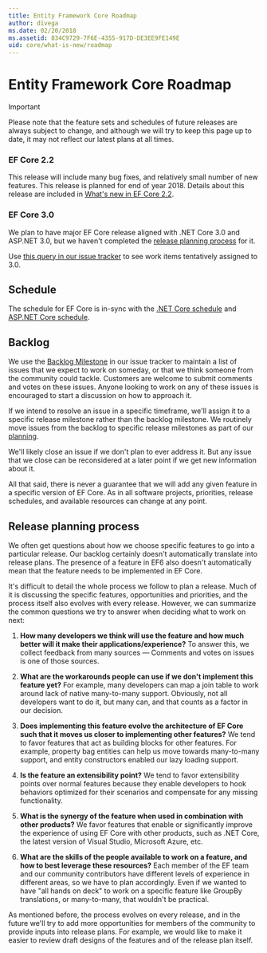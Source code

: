 ```yaml
---
title: Entity Framework Core Roadmap
author: divega
ms.date: 02/20/2018
ms.assetid: 834C9729-7F6E-4355-917D-DE3EE9FE149E
uid: core/what-is-new/roadmap
---
```


# Entity Framework Core Roadmap

> [!IMPORTANT]
> Please note that the feature sets and schedules of future releases are always subject to change, and although we will try to keep this page up to date, it may not reflect our latest plans at all times.

### EF Core 2.2

This release will include many bug fixes, and relatively small number of new features. This release is planned for end of year 2018. Details about this release are included in [What's new in EF Core 2.2](xref:core/what-is-new/ef-core-2.2). 

### EF Core 3.0

We plan to have major EF Core release aligned with .NET Core 3.0 and ASP.NET 3.0, but we haven't completed the [release planning process](#release-planning-process) for it.

Use [this query in our issue tracker](https://github.com/aspnet/EntityFrameworkCore/issues?q=is%3Aopen+is%3Aissue+milestone%3A3.0.0+sort%3Areactions-%2B1-desc) to see work items tentatively assigned to 3.0.

## Schedule

The schedule for EF Core is in-sync with the [.NET Core schedule](https://github.com/dotnet/core/blob/master/roadmap.md) and [ASP.NET Core schedule](https://github.com/aspnet/Home/wiki/Roadmap).

## Backlog

We use the [Backlog Milestone](https://github.com/aspnet/EntityFrameworkCore/issues?q=is%3Aopen+is%3Aissue+milestone%3ABacklog+sort%3Areactions-%2B1-desc) in our issue tracker to maintain a list of issues that we expect to work on someday, or that we think someone from the community could tackle.
Customers are welcome to submit comments and votes on these issues.
Anyone looking to work on any of these issues is encouraged to start a discussion on how to approach it.  

If we intend to resolve an issue in a specific timeframe, we'll assign it to a specific release milestone rather than the backlog milestone.
We routinely move issues from the backlog to specific release milestones as part of our [planning](#release-planning-process).

We'll likely close an issue if we don't plan to ever address it.
But any issue that we close can be reconsidered at a later point if we get new information about it.

All that said, there is never a guarantee that we will add any given feature in a specific version of EF Core. 
As in all software projects, priorities, release schedules, and available resources can change at any point.

## Release planning process

We often get questions about how we choose specific features to go into a particular release.
Our backlog certainly doesn't automatically translate into release plans.
The presence of a feature in EF6 also doesn't automatically mean that the feature needs to be implemented in EF Core.

It's difficult to detail the whole process we follow to plan a release.
Much of it is discussing the specific features, opportunities and priorities, and the process itself also evolves with every release.
However, we can summarize the common questions we try to answer when deciding what to work on next:

1. **How many developers we think will use the feature and how much better will it make their applications/experience?** To answer this, we collect feedback from many sources — Comments and votes on issues is one of those sources.

2. **What are the workarounds people can use if we don't implement this feature yet?** For example, many developers can map a join table to work around lack of native many-to-many support. Obviously, not all developers want to do it, but many can, and that counts as a factor in our decision.

3. **Does implementing this feature evolve the architecture of EF Core such that it moves us closer to implementing other features?** We tend to favor features that act as building blocks for other features. For example, property bag entities can help us move towards many-to-many support, and entity constructors enabled our lazy loading support. 

4. **Is the feature an extensibility point?** We tend to favor extensibility points over normal features because they enable developers to hook behaviors optimized for their scenarios and compensate for any missing functionality. 

5. **What is the synergy of the feature when used in combination with other products?** We favor features that enable or significantly improve the experience of using EF Core with other products, such as .NET Core, the latest version of Visual Studio, Microsoft Azure, etc.

6. **What are the skills of the people available to work on a feature, and how to best leverage these resources?** Each member of the EF team and our community contributors have different levels of experience in different areas, so we have to plan accordingly. Even if we wanted to have "all hands on deck" to work on a specific feature like GroupBy translations, or many-to-many, that wouldn't be practical.

As mentioned before, the process evolves on every release, and in the future we'll try to add more opportunities for members of the community to provide inputs into release plans.
For example, we would like to make it easier to review draft designs of the features and of the release plan itself.